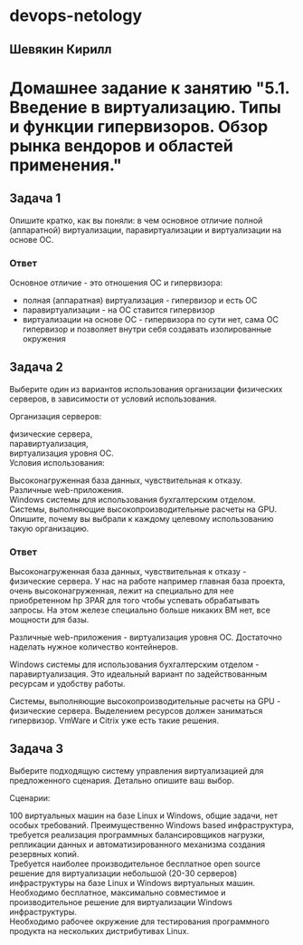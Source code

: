 # devops-netology  
## Шевякин Кирилл  

# Домашнее задание к занятию "5.1. Введение в виртуализацию. Типы и функции гипервизоров. Обзор рынка вендоров и областей применения."


## Задача 1  

Опишите кратко, как вы поняли: в чем основное отличие полной (аппаратной) виртуализации, паравиртуализации и виртуализации на основе ОС.  

### Ответ  
Основное отличие - это отношения ОС и гипервизора:  
- полная (аппаратная) виртуализация - гипервизор и есть ОС  
- паравиртуализации - на ОС ставится гипервизор  
- виртуализации на основе ОС - гипервизора по сути нет, сама ОС гипервизор и позволяет внутри себя создавать изолированные окружения  

## Задача 2  
  
Выберите один из вариантов использования организации физических серверов, в зависимости от условий использования.  

Организация серверов:  

физические сервера,  
паравиртуализация,  
виртуализация уровня ОС.  
Условия использования:  

Высоконагруженная база данных, чувствительная к отказу.  
Различные web-приложения.  
Windows системы для использования бухгалтерским отделом.  
Системы, выполняющие высокопроизводительные расчеты на GPU.  
Опишите, почему вы выбрали к каждому целевому использованию такую организацию.  

### Ответ  
Высоконагруженная база данных, чувствительная к отказу - физические сервера. У нас на работе например главная база проекта, очень высоконагруженная, лежит на специально для нее приобретенном hp 3PAR для того чтобы успевать обрабатывать запросы. На этом железе специально больше никаких ВМ нет, все мощности для базы. 

Различные web-приложения - виртуализация уровня ОС. Достаточно наделать нужное количество контейнеров.  

Windows системы для использования бухгалтерским отделом - паравиртуализация. Это идеальный вариант по задействованным ресурсам и удобству работы.  

Системы, выполняющие высокопроизводительные расчеты на GPU - физические сервера. Выделением ресурсов должен заниматься гипервизор. VmWare и Citrix уже есть такие решения.  

## Задача 3  
  
Выберите подходящую систему управления виртуализацией для предложенного сценария. Детально опишите ваш выбор.  

Сценарии:  

100 виртуальных машин на базе Linux и Windows, общие задачи, нет особых требований. Преимущественно Windows based инфраструктура, требуется реализация программных балансировщиков нагрузки, репликации данных и автоматизированного механизма создания резервных копий.  
Требуется наиболее производительное бесплатное open source решение для виртуализации небольшой (20-30 серверов) инфраструктуры на базе Linux и Windows виртуальных машин.  
Необходимо бесплатное, максимально совместимое и производительное решение для виртуализации Windows инфраструктуры.  
Необходимо рабочее окружение для тестирования программного продукта на нескольких дистрибутивах Linux.  
